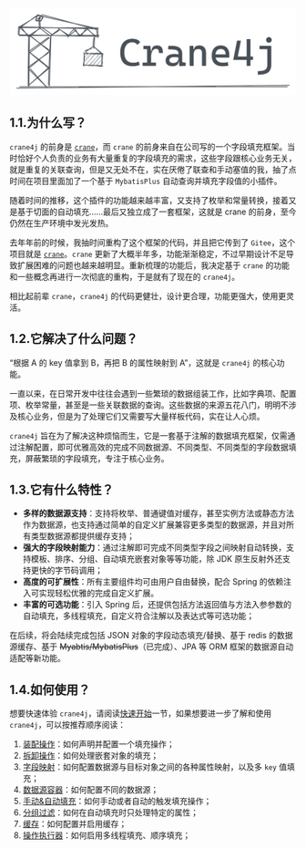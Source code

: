 ![image-20230220150040070](./image-20230220150040070.png)

## 1.1.为什么写？

`crane4j` 的前身是 [`crane`](https://github.com/Createsequence/crane)，而 `crane` 的前身来自在公司写的一个字段填充框架。当时恰好个人负责的业务有大量重复的字段填充的需求，这些字段跟核心业务无关，就是重复的关联查询，但是又无处不在，实在厌倦了联查和手动塞值的我，抽了点时间在项目里面加了一个基于 `MybatisPlus` 自动查询并填充字段值的小插件。

随着时间的推移，这个插件的功能越来越丰富，又支持了枚举和常量转换，接着又是基于切面的自动填充......最后又独立成了一套框架，这就是 crane 的前身，至今仍然在生产环境中发光发热。

去年年前的时候，我抽时间重构了这个框架的代码，并且把它传到了 `Gitee`，这个项目就是 [`crane`](https://github.com/Createsequence/crane)。`crane` 更新了大概半年多，功能渐渐稳定，不过早期设计不足导致扩展困难的问题也越来越明显。重新梳理的功能后，我决定基于 `crane` 的功能和一些概念再进行一次彻底的重构，于是就有了现在的 `crane4j`。

相比起前辈 `crane`，`crane4j` 的代码更健壮，设计更合理，功能更强大，使用更灵活。

## 1.2.它解决了什么问题？

“根据 A 的 key 值拿到 B，再把 B 的属性映射到 A”，这就是 `crane4j` 的核心功能。

一直以来，在日常开发中往往会遇到一些繁琐的数据组装工作，比如字典项、配置项、枚举常量，甚至是一些关联数据的查询。这些数据的来源五花八门，明明不涉及核心业务，但是为了处理它们又需要写大量样板代码，实在让人心烦。

`crane4j` 旨在为了解决这种烦恼而生，它是一套基于注解的数据填充框架，仅需通过注解配置，即可优雅高效的完成不同数据源、不同类型、不同类型的字段数据填充，屏蔽繁琐的字段填充，专注于核心业务。

## 1.3.它有什么特性？

- **多样的数据源支持**：支持将枚举、普通键值对缓存，甚至实例方法或静态方法作为数据源，也支持通过简单的自定义扩展兼容更多类型的数据源，并且对所有类型数据源都提供缓存支持；
- **强大的字段映射能力**：通过注解即可完成不同类型字段之间映射自动转换，支持模板、排序、分组、自动填充嵌套对象等等功能，除 JDK 原生反射外还支持更快的字节码调用；
- **高度的可扩展性**：所有主要组件均可由用户自由替换，配合 Spring 的依赖注入可实现轻松优雅的完成自定义扩展。
- **丰富的可选功能**：引入 Spring 后，还提供包括方法返回值与方法入参参数的自动填充，多线程填充，自定义符合注解以及表达式等可选功能；

在后续，将会陆续完成包括 JSON 对象的字段动态填充/替换、基于 redis 的数据源缓存、基于 ~~Myabtis/MybatisPlus~~（已完成）、JPA 等 ORM 框架的数据源自动适配等新功能。

## 1.4.如何使用？

想要快速体验 `crane4j`，请阅读[快速开始](./2.快速开始.md)一节，如果想要进一步了解和使用 `crane4j`，可以按推荐顺序阅读：

1. [装配操作](./../advance/2.装配操作.md)：如何声明并配置一个填充操作；
2. [拆卸操作](./../advance/4.拆卸操作.md)：如何处理嵌套对象的填充；
3. [字段映射](./../advance/3.字段映射.md)：如何配置数据源与目标对象之间的各种属性映射，以及多 `key` 值填充；
4. [数据源容器](./../advance/1.数据源容器.md)：如何配置不同的数据源；
5. [手动&自动填充](./../advance/5.手动&自动填充.md)：如何手动或者自动的触发填充操作；
6. [分组过滤](./../advance/6.分组过滤.md)：如何在自动填充时只处理特定的属性；
7. [缓存](./../advance/7.缓存.md)：如何配置并启用缓存；
8. [操作执行器](./../advance/8.操作执行器.md)：如何启用多线程填充、顺序填充；
